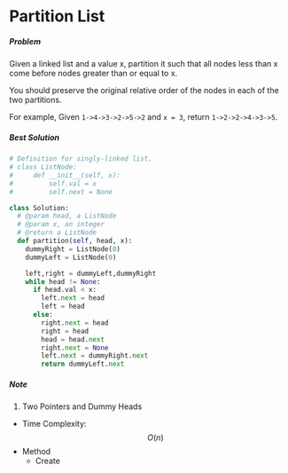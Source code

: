 # Partition List
##### Problem
Given a linked list and a value x, partition it such that all nodes less than x come before nodes greater than or equal to x.

You should preserve the original relative order of the nodes in each of the two partitions.

For example,
Given `1->4->3->2->5->2` and `x = 3`,
return `1->2->2->4->3->5`.
##### Best Solution
```python
# Definition for singly-linked list.
# class ListNode:
#     def __init__(self, x):
#         self.val = x
#         self.next = None

class Solution:
  # @param head, a ListNode
  # @param x, an integer
  # @return a ListNode
  def partition(self, head, x):
    dummyRight = ListNode(0)
    dummyLeft = ListNode(0)

    left,right = dummyLeft,dummyRight
    while head != None:
      if head.val < x:
        left.next = head
        left = head
      else:
        right.next = head
        right = head
        head = head.next
        right.next = None
        left.next = dummyRight.next
        return dummyLeft.next
```
##### Note
1. Two Pointers and Dummy Heads
  * Time Complexity:$$O(n)$$
  * Method
    * Create
